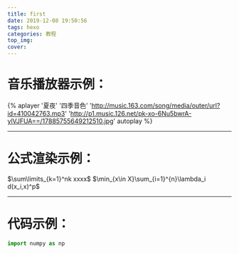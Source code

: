 ```yaml
---
title: first
date: 2019-12-08 19:50:56
tags: hexo
categories: 教程
top_img:
cover:
---
```


# 音乐播放器示例：
{% aplayer '夏夜' '四季音色' 'http://music.163.com/song/media/outer/url?id=410042763.mp3' 'http://p1.music.126.net/pk-xo-6Nu5bwrA-ylVJFUA==/17885755649212510.jpg' autoplay %}

---

# 公式渲染示例：
$\sum\limits_{k=1}^nk xxxx$
$\min_{x\in X}\sum_{i=1}^{n}\lambda_i d(x_i,x)^p$

---

# 代码示例：
```python
import numpy as np
```
<!-- ![](https://i.loli.net/2019/12/07/5A7EoeY9HRTqfBF.jpg)
![](https://i.loli.net/2019/12/08/yMzEQ1RfwlG2sLX.jpg) -->